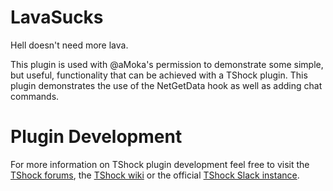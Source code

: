 LavaSucks
=========

Hell doesn't need more lava. 

This plugin is used with @aMoka's permission to demonstrate some simple, but useful, functionality that can be achieved with a TShock plugin. This plugin demonstrates the use of the NetGetData hook as well as adding chat commands.

# Plugin Development

For more information on TShock plugin development feel free to visit the [TShock forums](https://tshock.co/xf/index.php), the [TShock wiki](https://tshock.atlassian.net/wiki/display/TSHOCKPLUGINS/Plugin+Development) or the official [TShock Slack instance](https://tshock.slack.com/messages/tshock/).

